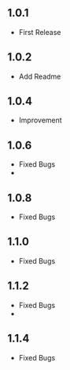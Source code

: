## 1.0.1
- First Release

## 1.0.2
- Add Readme

## 1.0.4
- Improvement

## 1.0.6
- Fixed Bugs
- 
## 1.0.8
- Fixed Bugs

## 1.1.0
- Fixed Bugs

## 1.1.2
- Fixed Bugs
- 
## 1.1.4
- Fixed Bugs